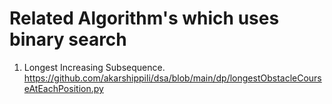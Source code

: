 # Related Algorithm's which uses binary search

1. Longest Increasing Subsequence. https://github.com/akarshippili/dsa/blob/main/dp/longestObstacleCourseAtEachPosition.py
